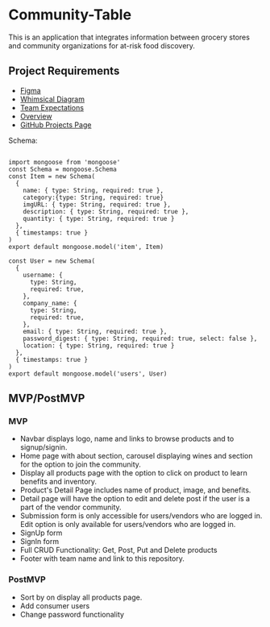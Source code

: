 # Community-Table

This is an application that integrates information between grocery stores and community organizations for at-risk food discovery.

## Project Requirements

<ul>
  <li><a href="https://www.figma.com/file/kYEHNajx152CqwGqjgOip3/Community-Table?node-id=0%3A1">Figma</a></li>
  <li><a href="https://whimsical.com/community-table-FoZPsH8zCzsDTT1oWdAS1V">Whimsical Diagram</a></li>
  <li><a href="https://docs.google.com/document/d/1OzatiZ3santSrK4_rQHGPNGZ-xBpKb39n5eck1PhdOM/edit?usp=sharing">Team Expectations</a></li>
  <li><a href="https://docs.google.com/document/d/1_X-6IAQKls_ZJ4oxxiJzS5EmqE0wVMx_C_3YDJvBLYQ/edit?usp=sharing">Overview</a></li>
  <li><a href="https://github.com/robisonJohn/Community-Table/projects/1?add_cards_query=is%3Aopen">GitHub Projects Page</a></li>
</ul>

<p>Schema: </p>

```

import mongoose from 'mongoose'
const Schema = mongoose.Schema
const Item = new Schema(
  {
    name: { type: String, required: true },
    category:{type: String, required: true}
    imgURL: { type: String, required: true },
    description: { type: String, required: true },
    quantity: { type: String, required: true }
  },
  { timestamps: true }
)
export default mongoose.model('item', Item)

const User = new Schema(
  {
    username: {
      type: String,
      required: true,
    },
    company_name: {
      type: String,
      required: true,
    },
    email: { type: String, required: true },
    password_digest: { type: String, required: true, select: false },
    location: { type: String, required: true }
  },
  { timestamps: true }
)
export default mongoose.model('users', User)

```

## MVP/PostMVP

### MVP

- Navbar displays logo, name and links to browse products and to signup/signin.
- Home page with about section, carousel displaying wines and section for the option to join the community.
- Display all products page with the option to click on product to learn benefits and inventory.
- Product's Detail Page includes name of product, image, and benefits.
- Detail page will have the option to edit and delete post if the user is a part of the vendor community.
- Submission form is only accessible for users/vendors who are logged in.
  Edit option is only available for users/vendors who are logged in.
- SignUp form
- SignIn form
- Full CRUD Functionality: Get, Post, Put and Delete products
- Footer with team name and link to this repository.

### PostMVP

- Sort by on display all products page.
- Add consumer users
- Change password functionality
